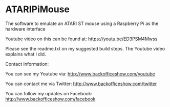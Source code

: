 # ATARIPiMouse
The software to emulate an ATARI ST mouse using a Raspberry Pi as the hardware interface

Youtube video on this can be found at: https://youtu.be/ED3PSM4Mwss

Please see the readme.txt on my suggested build steps. The Youtube video explains what I did.

Contact Information:

You can see my Youtube via: http://www.backofficeshow.com/youtube

You can contact me via Twitter: http://www.backofficeshow.com/twitter

You can follow my updates on Facebook: http://www.backofficeshow.com/facebook
